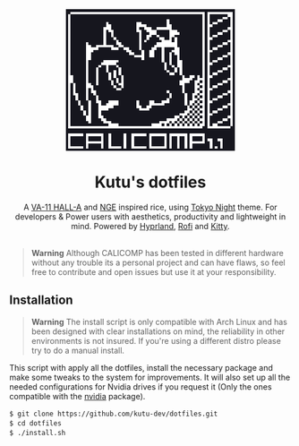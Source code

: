 <div align="center">
  <img src="./logo.png" align="center" alt="The logo of CALICOMP with the background color of the Tokyo Night theme">
  <h1>Kutu's dotfiles</h1>
  A <a href="http://waifubartending.com/">VA-11 HALL-A</a> and <a href="https://en.wikipedia.org/wiki/Neon_Genesis_Evangelion">NGE</a> inspired rice, using <a href="https://github.com/folke/tokyonight.nvim">Tokyo Night</a> theme. For developers & Power users with aesthetics, productivity and lightweight in mind. Powered by <a href="https://hyprland.org/">Hyprland</a>, <a href="https://github.com/davatorium/rofi">Rofi<a> and <a href="https://sw.kovidgoyal.net/kitty/">Kitty</a>.
</div>
&nbsp;

> **Warning**
> Although CALICOMP has been tested in different hardware without any trouble its a personal project and can have flaws, so feel free to contribute and open issues but use it at your responsibility.

## Installation
> **Warning**
> The install script is only compatible with Arch Linux and has been designed with clear installations on mind, the reliability in other environments is not insured. If you're using a different distro please try to do a manual install.

This script with apply all the dotfiles, install the necessary package and make some tweaks to the system for improvements. It will also set up all the needed configurations for Nvidia drives if you request it (Only the ones compatible with the [nvidia](https://archlinux.org/packages/extra/x86_64/nvidia/) package).

```sh
$ git clone https://github.com/kutu-dev/dotfiles.git
$ cd dotfiles
$ ./install.sh
```
